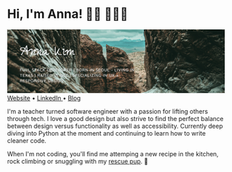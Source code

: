 # Hi, I'm Anna! 👋🏻 👩🏻‍💻

<a href="https://annakim.dev" target="_new"><img src='image (4).png'> </img></a>
<centered><a href="https://annakim.dev">Website</a> • <a href="https://www.linkedin.com/in/devannakim/"> LinkedIn </a> • <a href="https://annacodes.medium.com/">Blog</a></centered>

I'm a teacher turned software engineer with a passion for lifting others through tech. I love a good design but also strive to find the perfect balance between design versus functionality as well as accessibility. Currently deep diving into Python at the moment and continuing to learn how to write cleaner code.

When I'm not coding, you'll find me attemping a new recipe in the kitchen, rock climbing or snuggling with my <a href="https://www.instagram.com/coopersadventuresnyc/">rescue pup</a>. 🐶


<!-- ## 🎬 Personal Projects
- <a href="https://youtu.be/XhGUIsml7eE"> NYC School Monitor </a>(<b>education, reviews, nyc</b>) React | Redux | JS | Semantic UI
- <a href="https://youtu.be/hAE1uylB2h4"> Netflax </a> (<b>entertainment, movies, TV shows</b>) React | JS | CSS
- <a href="https://youtu.be/Krfr_3usRQk"> Life After Covid </a>(<b>e-commmerce, covid, ppe, health</b>) JS | Rails API | Bootstrap
- <a href="https://youtu.be/nC7PQP0Lf2o"> Coterie </a>(<b>online community, communication, event hosting</b>) Rails | CSS | SASS 
- Deployed: <a href="https://guarded-escarpment-91959.herokuapp.com/">Coterie LIVE </a> 🌎 -->

